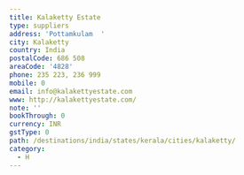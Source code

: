 ```yaml
---
title: Kalaketty Estate
type: suppliers
address: 'Pottamkulam  '
city: Kalaketty
country: India
postalCode: 686 508
areaCode: '4828'
phone: 235 223, 236 999
mobile: 0
email: info@kalakettyestate.com
www: http://kalakettyestate.com/
note: ''
bookThrough: 0
currency: INR
gstType: 0
path: /destinations/india/states/kerala/cities/kalaketty/
category:
  - H
---
```


